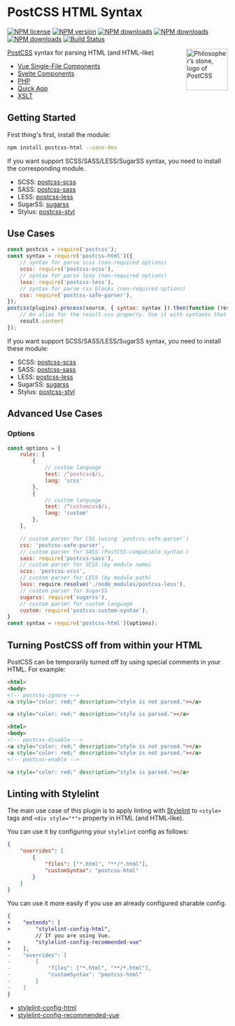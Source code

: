 # PostCSS HTML Syntax

[![NPM license](https://img.shields.io/npm/l/postcss-html.svg)](https://www.npmjs.com/package/postcss-html)
[![NPM version](https://img.shields.io/npm/v/postcss-html.svg?style=flat-square)](https://www.npmjs.com/package/postcss-html)
[![NPM downloads](https://img.shields.io/npm/dw/postcss-html.svg)](http://www.npmtrends.com/postcss-html)
[![NPM downloads](https://img.shields.io/npm/dm/postcss-html.svg)](http://www.npmtrends.com/postcss-html)
[![NPM downloads](https://img.shields.io/npm/dy/postcss-html.svg)](http://www.npmtrends.com/postcss-html)
[![Build Status](https://github.com/ota-meshi/postcss-html/workflows/CI/badge.svg?branch=master)](https://github.com/ota-meshi/postcss-html/actions?query=workflow%3ACI)

<img align="right" width="95" height="95"
 title="Philosopher’s stone, logo of PostCSS"
 src="http://postcss.github.io/postcss/logo.svg">

[PostCSS](https://github.com/postcss/postcss) syntax for parsing HTML (and HTML-like)

- [Vue Single-File Components](https://vuejs.org/guide/scaling-up/sfc.html)
- [Svelte Components](https://svelte.dev/docs#component-format)
- [PHP](http://php.net)
- [Quick App](https://doc.quickapp.cn/framework/source-file.html)
- [XSLT](https://www.w3.org/TR/xslt-30/)

## Getting Started

First thing's first, install the module:

```bash
npm install postcss-html --save-dev
```

If you want support SCSS/SASS/LESS/SugarSS syntax, you need to install the corresponding module.

- SCSS: [postcss-scss](https://github.com/postcss/postcss-scss)
- SASS: [postcss-sass](https://github.com/aleshaoleg/postcss-sass)
- LESS: [postcss-less](https://github.com/shellscape/postcss-less)
- SugarSS: [sugarss](https://github.com/postcss/sugarss)
- Stylus: [postcss-styl](https://github.com/ota-meshi/postcss-styl)

## Use Cases

```js
const postcss = require('postcss');
const syntax = require('postcss-html')({
    // syntax for parse scss (non-required options)
    scss: require('postcss-scss'),
    // syntax for parse less (non-required options)
    less: require('postcss-less'),
    // syntax for parse css blocks (non-required options)
    css: require('postcss-safe-parser'),
});
postcss(plugins).process(source, { syntax: syntax }).then(function (result) {
    // An alias for the result.css property. Use it with syntaxes that generate non-CSS output.
    result.content
});
```

If you want support SCSS/SASS/LESS/SugarSS syntax, you need to install these module:

- SCSS: [postcss-scss](https://github.com/postcss/postcss-scss)
- SASS: [postcss-sass](https://github.com/aleshaoleg/postcss-sass)
- LESS: [postcss-less](https://github.com/shellscape/postcss-less)
- SugarSS: [sugarss](https://github.com/postcss/sugarss)
- Stylus: [postcss-styl](https://github.com/ota-meshi/postcss-styl)

## Advanced Use Cases

### Options

```js
const options = {
    rules: [
        {
            // custom language
            test: /^postcss$/i,
            lang: 'scss'
        },
        {
            // custom language
            test: /^customcss$/i,
            lang: 'custom'
        },
    ],

    // custom parser for CSS (using `postcss-safe-parser`)
    css: 'postcss-safe-parser',
    // custom parser for SASS (PostCSS-compatible syntax.)
    sass: require('postcss-sass'),
    // custom parser for SCSS (by module name)
    scss: 'postcss-scss',
    // custom parser for LESS (by module path)
    less: require.resolve('./node_modules/postcss-less'),
    // custom parser for SugarSS
    sugarss: require('sugarss'),
    // custom parser for custom language
    custom: require('postcss-custom-syntax'),
}
const syntax = require('postcss-html')(options);
```

## Turning PostCSS off from within your HTML

PostCSS can be temporarily turned off by using special comments in your HTML. For example:

```html
<html>
<body>
<!-- postcss-ignore -->
<a style="color: red;" description="style is not parsed."></a>

<a style="color: red;" description="style is parsed."></a>
```

```html
<html>
<body>
<!-- postcss-disable -->
<a style="color: red;" description="style is not parsed."></a>
<a style="color: red;" description="style is not parsed."></a>
<!-- postcss-enable -->

<a style="color: red;" description="style is parsed."></a>
```

## Linting with Stylelint

The main use case of this plugin is to apply linting with [Stylelint] to `<style>` tags and `<div style="*">` property in HTML (and HTML-like).

You can use it by configuring your `stylelint` config as follows:

```json
{
    "overrides": [
        {
            "files": ["*.html", "**/*.html"],
            "customSyntax": "postcss-html"
        }
    ]
}
```

You can use it more easily if you use an already configured sharable config.

```diff
{
+    "extends": [
+        "stylelint-config-html",
         // If you are using Vue.
+        "stylelint-config-recommended-vue"
+    ],
-    "overrides": [
-        {
-            "files": ["*.html", "**/*.html"],
-            "customSyntax": "postcss-html"
-        }
-    ]
}
```

- [stylelint-config-html]
- [stylelint-config-recommended-vue]

[Stylelint]: https://stylelint.io/
[stylelint-config-html]: https://github.com/ota-meshi/stylelint-config-html
[stylelint-config-recommended-vue]: https://github.com/ota-meshi/stylelint-config-recommended-vue
